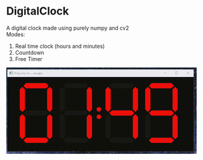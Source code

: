 # DigitalClock
A digital clock made using purely numpy and cv2\
Modes:
1) Real time clock (hours and minutes)
2) Countdown
3) Free Timer
<p align = "center"> <img src = "https://github.com/ArisPagonopoulos/DigitalClock/blob/main/demo.gif"> </p>
